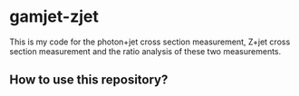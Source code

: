 # gamjet-zjet
This is my code for the photon+jet cross section measurement, Z+jet cross section measurement and the ratio analysis of these two measurements.

## How to use this repository?
